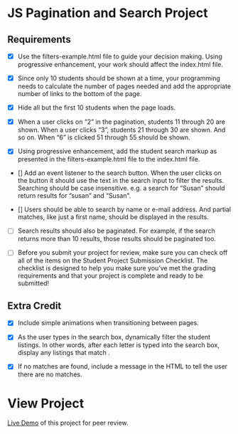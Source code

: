 JS Pagination and Search Project
================================

## Requirements

- [x] Use the filters-example.html file to guide your decision making. Using progressive enhancement, your work should affect the index.html file.

- [x] Since only 10 students should be shown at a time, your programming needs to calculate the number of pages needed and add the appropriate number of links to the bottom of the page.

- [x] Hide all but the first 10 students when the page loads.

- [x] When a user clicks on “2” in the pagination, students 11 through 20 are shown. When a user clicks “3”, students 21 through 30 are shown. And so on. When “6” is clicked 51 through 55 should be shown.

- [x] Using progressive enhancement, add the student search markup as presented in the filters-example.html file to the index.html file.

- [] Add an event listener to the search button. When the user clicks on the button it should use the text in the search input to filter the results. Searching should be case insensitive. e.g. a search for “Susan” should return results for “susan” and “Susan".

- [] Users should be able to search by name or e-mail address. And partial matches, like just a first name, should be displayed in the results.

- [ ] Search results should also be paginated. For example, if the search returns more than 10 results, those results should be paginated too.

- [ ] Before you submit your project for review, make sure you can check off all of the items on the Student Project Submission Checklist. The checklist is designed to help you make sure you’ve met the grading requirements and that your project is complete and ready to be submitted!


## Extra Credit

- [x] Include simple animations when transitioning between pages.

- [x] As the user types in the search box, dynamically filter the student listings. In other words, after each letter is typed into the search box, display any listings that match .

- [x] If no matches are found, include a message in the HTML to tell the user there are no matches.

# View Project
[Live Demo](re-brand.us/projects/pagination-filter/index.html) of this project for peer review.